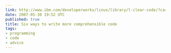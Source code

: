 ```yaml
---
link: http://www.ibm.com/developerworks/linux/library/l-clear-code/?ca=dgr-FClnxw01linuxcodetips
date: 2007-05-30 19:52 UTC
published: true
title: Six ways to write more comprehensible code
tags:
- programming
- code
- advice
---
```



